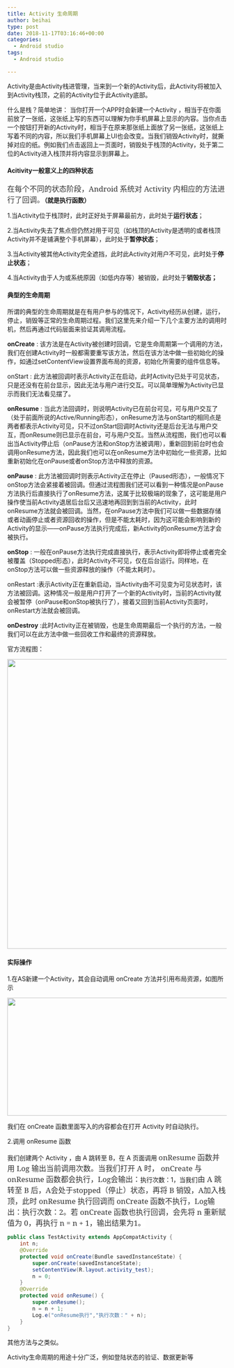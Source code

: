 ```yaml
---
title: Activity 生命周期
author: beihai
type: post
date: 2018-11-17T03:16:46+00:00
categories:
  - Android studio
tags:
  - Android studio

---
```

Activity是由Activity栈进管理，当来到一个新的Activity后，此Activity将被加入到Activity栈顶，之前的Activity位于此Activity底部。<!--more-->



什么是栈？简单地讲： 当你打开一个APP时会新建一个Activity ，相当于在你面前放了一张纸，这张纸上写的东西可以理解为你手机屏幕上显示的内容。当你点击一个按钮打开新的Activity时，相当于在原来那张纸上面放了另一张纸，这张纸上写着不同的内容，所以我们手机屏幕上UI也会改变。当我们销毁Activity时，就撕掉对应的纸。例如我们点击返回上一页面时，销毁处于栈顶的Activity，处于第二位的Activity进入栈顶并将内容显示到屏幕上。

#### **Acitivity一般意义上的四种状态**

**<span style="display: inline !important; float: none; background-color: #ffffff; color: #333333; cursor: text; font-family: 'Noto Serif',serif; font-size: 17px; font-style: normal; font-variant: normal; font-weight: 400; letter-spacing: normal; orphans: 2; text-align: left; text-decoration: none; text-indent: 0px; text-transform: none; -webkit-text-stroke-width: 0px; white-space: normal; word-spacing: 0px;">在每个不同的状态阶段，Android 系统对 Activity 内相应的方法进行了回调。</span>（就是执行函数）**

1.当Activity位于栈顶时，此时正好处于屏幕最前方，此时处于**运行状态**；

2.当Activity失去了焦点但仍然对用于可见（如栈顶的Activity是透明的或者栈顶Activity并不是铺满整个手机屏幕），此时处于**暂停状态**；

3.当Activity被其他Activity完全遮挡，此时此Activity对用户不可见，此时处于**停止状态**；

4.当Activity由于人为或系统原因（如低内存等）被销毁，此时处于**销毁状态；**

#### 典型的生命周期

所谓的典型的生命周期就是在有用户参与的情况下，Activity经历从创建，运行，停止，销毁等正常的生命周期过程。我们这里先来介绍一下几个主要方法的调用时机，然后再通过代码层面来验证其调用流程。

**onCreate** : 该方法是在Activity被创建时回调，它是生命周期第一个调用的方法，我们在创建Activity时一般都需要重写该方法，然后在该方法中做一些初始化的操作，如通过setContentView设置界面布局的资源，初始化所需要的组件信息等。

onStart : 此方法被回调时表示Activity正在启动，此时Activity已处于可见状态，只是还没有在前台显示，因此无法与用户进行交互。可以简单理解为Activity已显示而我们无法看见摆了。

**onResume** : 当此方法回调时，则说明Activity已在前台可见，可与用户交互了（处于前面所说的Active/Running形态），onResume方法与onStart的相同点是两者都表示Activity可见，只不过onStart回调时Activity还是后台无法与用户交互，而onResume则已显示在前台，可与用户交互。当然从流程图，我们也可以看出当Activity停止后（onPause方法和onStop方法被调用），重新回到前台时也会调用onResume方法，因此我们也可以在onResume方法中初始化一些资源，比如重新初始化在onPause或者onStop方法中释放的资源。

**onPause** : 此方法被回调时则表示Activity正在停止（Paused形态），一般情况下onStop方法会紧接着被回调。但通过流程图我们还可以看到一种情况是onPause方法执行后直接执行了onResume方法，这属于比较极端的现象了，这可能是用户操作使当前Activity退居后台后又迅速地再回到到当前的Activity，此时onResume方法就会被回调。当然，在onPause方法中我们可以做一些数据存储或者动画停止或者资源回收的操作，但是不能太耗时，因为这可能会影响到新的Activity的显示——onPause方法执行完成后，新Activity的onResume方法才会被执行。

**onStop** : 一般在onPause方法执行完成直接执行，表示Activity即将停止或者完全被覆盖（Stopped形态），此时Activity不可见，仅在后台运行。同样地，在onStop方法可以做一些资源释放的操作（不能太耗时）。

onRestart :表示Activity正在重新启动，当Activity由不可见变为可见状态时，该方法被回调。这种情况一般是用户打开了一个新的Activity时，当前的Activity就会被暂停（onPause和onStop被执行了），接着又回到当前Activity页面时，onRestart方法就会被回调。

**onDestroy** :此时Activity正在被销毁，也是生命周期最后一个执行的方法，一般我们可以在此方法中做一些回收工作和最终的资源释放。

官方流程图：

<img class="alignnone size-full wp-image-289" src="http://120.78.201.42/wp-content/uploads/2018/11/activity_lifecycle.png" alt="" width="513" height="663" />

#### 实际操作

1.在AS新建一个Activity，其会自动调用 onCreate 方法并引用布局资源，如图所示

<img class="alignnone size-full wp-image-290" src="http://120.78.201.42/wp-content/uploads/2018/11/Activity生命周期-2018-11-12-093509.jpg" alt="" width="537" height="270" />

我们在 onCreate 函数里面写入的内容都会在打开 Activity 时自动执行。

2.调用 onResume 函数

我们创建两个 Activity ，由 A 跳转至 B，在 A 页面调用 <span style="display: inline !important; float: none; background-color: #ffffff; color: #333333; cursor: text; font-family: 'Noto Serif',serif; font-size: 17px; font-style: normal; font-variant: normal; font-weight: 400; letter-spacing: normal; orphans: 2; text-align: left; text-decoration: none; text-indent: 0px; text-transform: none; -webkit-text-stroke-width: 0px; white-space: normal; word-spacing: 0px;">onResume 函数并用 Log 输出当前调用次数。当我们打开 A 时， onCreate 与 onResume 函数都会执行，Log会输出：</span>执行次数：1，当我们<span style="display: inline !important; float: none; background-color: #ffffff; color: #333333; cursor: text; font-family: 'Noto Serif',serif; font-size: 17px; font-style: normal; font-variant: normal; font-weight: 400; letter-spacing: normal; orphans: 2; text-align: left; text-decoration: none; text-indent: 0px; text-transform: none; -webkit-text-stroke-width: 0px; white-space: normal; word-spacing: 0px;">由 A 跳转至 B 后，A会处于stopped（停止）状态，再将 B 销毁，A加入栈顶，此时 onResume 执行回调而 onCreate 函数不执行，Log输出：执行次数：2。若 onCreate 函数也执行回调，会先将 n 重新赋值为 0，再执行 n = n + 1，输出结果为1。</span>

```java
public class TestActivity extends AppCompatActivity {
    int n;
    @Override
    protected void onCreate(Bundle savedInstanceState) {
        super.onCreate(savedInstanceState);
        setContentView(R.layout.activity_test);
        n = 0;
    }
    @Override
    protected void onResume() {
        super.onResume();
        n = n + 1;
        Log.e("onResume执行","执行次数：" + n);
    }
}
```

其他方法与之类似。

Activity生命周期的用途十分广泛，例如登陆状态的验证、数据更新等